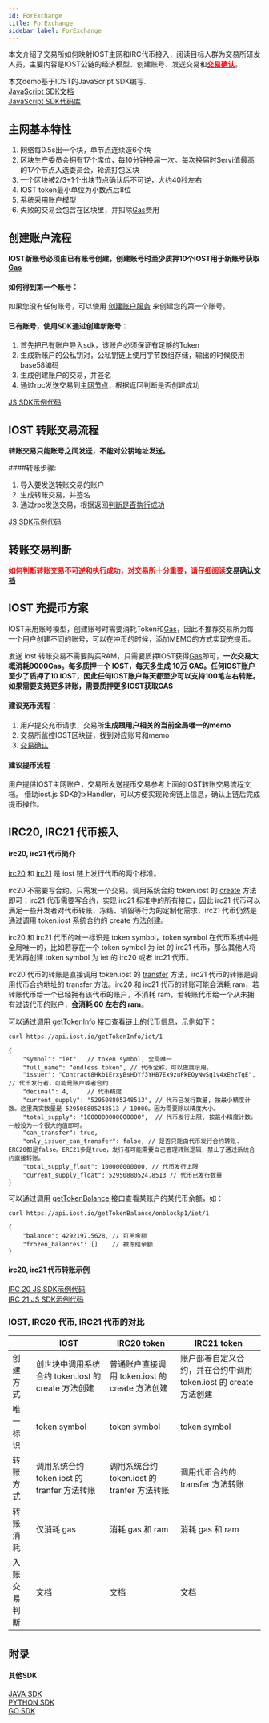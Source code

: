 ```yaml
---
id: ForExchange
title: ForExchange
sidebar_label: ForExchange
---
```


本文介绍了交易所如何映射IOST主网和IRC代币接入，阅读目标人群为交易所研发人员，主要内容是IOST公链的经济模型、创建账号、发送交易和[<font color="#f00"><b>交易确认</b></font>][1]。

本文demo基于IOST的JavaScript SDK编写.  
[JavaScript SDK文档](7-iost-js/IOST-class.md)   
[JavaScript SDK代码库](https://github.com/iost-official/iost.js)

## 主网基本特性

 1. 网络每0.5s出一个块，单节点连续造6个块
 2. 区块生产委员会拥有17个席位，每10分钟换届一次。每次换届时Servi值最高的17个节点入选委员会，轮流打包区块
 2. 一个区块被2/3+1个出块节点确认后不可逆，大约40秒左右
 3. IOST token最小单位为小数点后8位
 4. 系统采用账户模型
 5. 失败的交易会包含在区块里，并扣除[Gas][2]费用
 
## 创建账户流程

<b>IOST新账号必须由已有账号创建，创建账号时至少质押10个IOST用于新账号获取[Gas][3]</b>

#### 如何得到第一个账号：

如果您没有任何账号，可以使用 [创建账户服务][14] 来创建您的第一个账号。

#### 已有账号，使用SDK通过创建新账号：
 1. 首先把已有账户导入sdk，该账户必须保证有足够的Token
 2. 生成新账户的公私钥对，公私钥链上使用字节数组存储，输出的时候使用base58编码
 3. 生成创建账户的交易，并签名
 4. 通过rpc发送交易到[主网节点][7]，根据返回判断是否创建成功

[JS SDK示例代码](https://github.com/iost-official/iost.js/blob/master/examples/e2e_create_and_transfer.js#L127)

## IOST 转账交易流程
**转账交易只能账号之间发送，不能对公钥地址发送。**

####转账步骤:
 1. 导入要发送转账交易的账户
 2. 生成转账交易，并签名
 3. 通过rpc发送交易，根据返回[判断是否执行成功][8]
 
[JS SDK示例代码](https://github.com/iost-official/iost.js/blob/master/examples/e2e_create_and_transfer.js#L135)

## 转账交易判断
<font color="#f00"><b>如何判断转账交易不可逆和执行成功，对交易所十分重要，请仔细阅读[交易确认文档][9]</b></font>


## IOST 充提币方案
IOST采用账号模型，创建账号时需要消耗Token和[Gas][10]，因此不推荐交易所为每一个用户创建不同的账号，可以在冲币的时候，添加MEMO的方式实现充提币。

发送 iost 转账交易不需要购买RAM，只需要质押IOST获得[Gas][11]即可，<b>一次交易大概消耗9000Gas。每多质押一个 IOST，每天多生成 10万 GAS。任何IOST账户至少了质押了10 IOST，因此任何IOST账户每天都至少可以支持100笔左右转账。如果需要支持更多转账，需要质押更多IOST获取GAS</b>

#### 建议充币流程：
 1. 用户提交充币请求，交易所<b>生成跟用户相关的当前全局唯一的memo</b>
 2. 交易所监控IOST区块链，找到对应账号和memo
 3. [交易确认][12]

#### 建议提币流程：
用户提供IOST主网账户，交易所发送提币交易参考上面的IOST转账交易流程文档。
借助iost.js SDK的txHandler，可以方便实现轮询链上信息，确认上链后完成提币操作。

## IRC20, IRC21 代币接入
#### irc20, irc21 代币简介
[irc20](3-smart-contract/Token.md) 和 [irc21](3-smart-contract/Token20.1.md) 是 iost 链上发行代币的两个标准。   

irc20 不需要写合约，只需发一个交易，调用系统合约 token.iost 的 [create](6-reference/TokenContract.md#createtokensym-issuer-totalsupply-config) 方法即可；irc21 代币需要写合约，实现 irc21 标准中的所有接口，因此 irc21 代币可以满足一些开发者对代币转账、冻结、销毁等行为的定制化需求，irc21 代币仍然是通过调用 token.iost 系统合约的 create 方法创建。   

irc20 和 irc21 代币的唯一标识是 token symbol，token symbol 在代币系统中是全局唯一的，比如若存在一个 token symbol 为 iet 的 irc21 代币，那么其他人将无法再创建 token symbol 为 iet 的 irc20 或者 irc21 代币。    

irc20 代币的转账是直接调用 token.iost 的 [transfer](https://developers.iost.io/docs/en/6-reference/TokenContract.md#transfertokensym-from-to-amount-memo) 方法，irc21 代币的转账是调用代币合约地址的 transfer 方法。irc20 和 irc21 代币的转账可能会消耗 ram，若转账代币给一个已经拥有该代币的账户，不消耗 ram，若转账代币给一个从未拥有过该代币的账户，**会消耗 60 左右的 ram**。    

可以通过调用 [getTokenInfo](https://developers.iost.io/docs/en/6-reference/API.md#gettokeninfo-symbol-by-_longest-_chain) 接口查看链上的代币信息，示例如下：

```
curl https://api.iost.io/getTokenInfo/iet/1

{
	"symbol": "iet",  // token symbol, 全局唯一
	"full_name": "endless token", // 代币全称，可以做展示用。
	"issuer": "Contract8Hkb1ErxyBsHDYf3YHB7Ex9zuPkEQyNwSq1v4xEhzTqE", // 代币发行者，可能是账户或者合约
	"decimal": 4,     // 代币精度
	"current_supply": "529508805248513", // 代币已发行数量, 按最小精度计数。这里真实数量是 529508805248513 / 10000。因为需要除以精度大小。
	"total_supply": "1000000000000000",  // 代币发行上限, 按最小精度计数。一般设为一个很大的值即可。
	"can_transfer": true,
	"only_issuer_can_transfer": false, // 是否只能由代币发行合约转账. ERC20都是false。ERC21多是true，发行者可能需要自己管理转账逻辑，禁止了通过系统合约直接转账。
	"total_supply_float": 100000000000, // 代币发行上限
	"current_supply_float": 52950880524.8513 // 代币已发行数量
}

```

可以通过调用 [getTokenBalance](6-reference/API.md#gettokenbalance-account-token-by-_longest-_chain) 接口查看某账户的某代币余额，如：

```
curl https://api.iost.io/getTokenBalance/onblockp1/iet/1

{
	"balance": 4292197.5628, // 可用余额
	"frozen_balances": []    // 被冻结余额
}

```


#### irc20, irc21 代币转账示例
[IRC 20 JS SDK示例代码](https://github.com/iost-official/iost.js/blob/master/examples/e2e_create_and_transfer.js#L57)  
[IRC 21 JS SDK示例代码](https://github.com/iost-official/iost.js/blob/master/examples/e2e_create_and_transfer.js#L68)  

### IOST, IRC20 代币, IRC21 代币的对比
|        |  IOST | IRC20 token| IRC21 token |
| ------ | ------ | --------- | ----------  |
| 创建方式 | 创世块中调用系统合约 token.iost 的 create 方法创建 | 普通账户直接调用 token.iost 的 create 方法创建 | 账户部署自定义合约，并在合约中调用 token.iost 的 create 方法创建|
| 唯一标识 | token symbol | token symbol | token symbol |
| 转账方式 | 调用系统合约 token.iost 的 tranfer 方法转账 | 调用系统合约 token.iost 的 tranfer 方法转账 | 调用代币合约的 transfer 方法转账|
| 转账消耗 | 仅消耗 gas | 消耗 gas 和 ram | 消耗 gas 和 ram |
| 入账交易判断 | [文档](6-reference/TransferJudgement.md) | [文档](6-reference/TransferJudgement.md) | [文档](6-reference/TransferJudgement.md) |

## 附录
#### 其他SDK
[JAVA SDK](https://github.com/iost-official/java-sdk)  
[PYTHON SDK](https://github.com/iost-official/pyost)  
[GO SDK](https://github.com/iost-official/go-iost/tree/master/sdk)


  [1]: 6-reference/TransferJudgement.md
  [2]: 2-intro-of-iost/Economic-model.md#gas-reward
  [3]: 2-intro-of-iost/Economic-model.md#gas-reward
  [4]: https://www.purewallet.org/
  [5]: https://www.tokenpocket.pro/
  [6]: https://iost.io/
  [7]: 4-running-iost-node/Deployment.md#seed-node-list
  [8]: 6-reference/TransferJudgement.md
  [9]: 6-reference/TransferJudgement.md
  [10]: 2-intro-of-iost/Economic-model.md#gas-reward
  [11]: 2-intro-of-iost/Economic-model.md#gas-reward
  [12]: 6-reference/TransferJudgement.md
  [13]: https://www.huobiwallet.com/
  [14]: https://iostaccount.io/create
